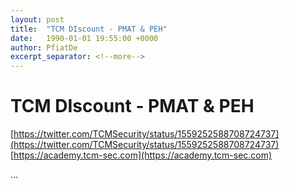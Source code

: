 ```yaml
---
layout: post
title:  "TCM DIscount - PMAT & PEH"
date:   1990-01-01 19:55:00 +0000
author: PfiatDe
excerpt_separator: <!--more-->
---
```


# TCM DIscount - PMAT & PEH
[https://twitter.com/TCMSecurity/status/1559252588708724737](https://twitter.com/TCMSecurity/status/1559252588708724737)
[https://academy.tcm-sec.com](https://academy.tcm-sec.com)

...
<!--more-->
